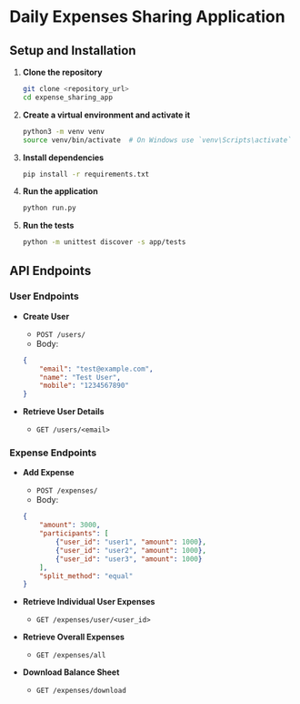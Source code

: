 # Daily Expenses Sharing Application

## Setup and Installation

1. **Clone the repository**
    ```bash
    git clone <repository_url>
    cd expense_sharing_app
    ```

2. **Create a virtual environment and activate it**
    ```bash
    python3 -m venv venv
    source venv/bin/activate  # On Windows use `venv\Scripts\activate`
    ```

3. **Install dependencies**
    ```bash
    pip install -r requirements.txt
    ```

4. **Run the application**
    ```bash
    python run.py
    ```

5. **Run the tests**
    ```bash
    python -m unittest discover -s app/tests
    ```

## API Endpoints

### User Endpoints

- **Create User**
    - `POST /users/`
    - Body:
    ```json
    {
        "email": "test@example.com",
        "name": "Test User",
        "mobile": "1234567890"
    }
    ```

- **Retrieve User Details**
    - `GET /users/<email>`

### Expense Endpoints

- **Add Expense**
    - `POST /expenses/`
    - Body:
    ```json
    {
        "amount": 3000,
        "participants": [
            {"user_id": "user1", "amount": 1000},
            {"user_id": "user2", "amount": 1000},
            {"user_id": "user3", "amount": 1000}
        ],
        "split_method": "equal"
    }
    ```

- **Retrieve Individual User Expenses**
    - `GET /expenses/user/<user_id>`

- **Retrieve Overall Expenses**
    - `GET /expenses/all`

- **Download Balance Sheet**
    - `GET /expenses/download`

